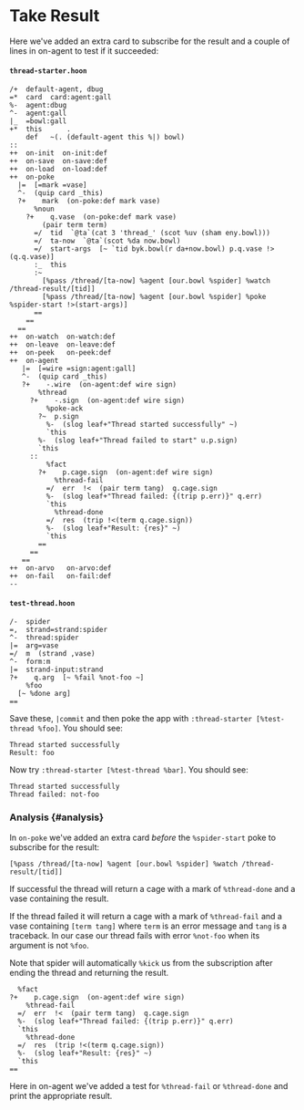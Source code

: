 # Take Result

Here we've added an extra card to subscribe for the result and a couple of lines in on-agent to test if it succeeded:

#### `thread-starter.hoon`

```hoon
/+  default-agent, dbug
=*  card  card:agent:gall
%-  agent:dbug
^-  agent:gall
|_  =bowl:gall
+*  this      .
    def   ~(. (default-agent this %|) bowl)
::
++  on-init  on-init:def
++  on-save  on-save:def
++  on-load  on-load:def
++  on-poke
  |=  [=mark =vase]
  ^-  (quip card _this)
  ?+    mark  (on-poke:def mark vase)
      %noun
    ?+    q.vase  (on-poke:def mark vase)
        (pair term term)
      =/  tid  `@ta`(cat 3 'thread_' (scot %uv (sham eny.bowl)))
      =/  ta-now  `@ta`(scot %da now.bowl)
      =/  start-args  [~ `tid byk.bowl(r da+now.bowl) p.q.vase !>(q.q.vase)]
      :_  this
      :~
        [%pass /thread/[ta-now] %agent [our.bowl %spider] %watch /thread-result/[tid]]
        [%pass /thread/[ta-now] %agent [our.bowl %spider] %poke %spider-start !>(start-args)]
      ==
    ==
  ==
++  on-watch  on-watch:def
++  on-leave  on-leave:def
++  on-peek   on-peek:def
++  on-agent
   |=  [=wire =sign:agent:gall]
   ^-  (quip card _this)
   ?+    -.wire  (on-agent:def wire sign)
       %thread
     ?+    -.sign  (on-agent:def wire sign)
         %poke-ack
       ?~  p.sign
         %-  (slog leaf+"Thread started successfully" ~)
         `this
       %-  (slog leaf+"Thread failed to start" u.p.sign)
       `this
     ::
         %fact
       ?+    p.cage.sign  (on-agent:def wire sign)
           %thread-fail
         =/  err  !<  (pair term tang)  q.cage.sign
         %-  (slog leaf+"Thread failed: {(trip p.err)}" q.err)
         `this
           %thread-done
         =/  res  (trip !<(term q.cage.sign))
         %-  (slog leaf+"Result: {res}" ~)
         `this
       ==
     ==
   ==
++  on-arvo   on-arvo:def
++  on-fail   on-fail:def
--
```

#### `test-thread.hoon`

```hoon
/-  spider
=,  strand=strand:spider
^-  thread:spider
|=  arg=vase
=/  m  (strand ,vase)
^-  form:m
|=  strand-input:strand
?+    q.arg  [~ %fail %not-foo ~]
    %foo
  [~ %done arg]
==
```

Save these, `|commit` and then poke the app with `:thread-starter [%test-thread %foo]`. You should see:

```
Thread started successfully
Result: foo
```

Now try `:thread-starter [%test-thread %bar]`. You should see:

```
Thread started successfully
Thread failed: not-foo
```

### Analysis {#analysis}

In `on-poke` we've added an extra card _before_ the `%spider-start` poke to subscribe for the result:

```hoon
[%pass /thread/[ta-now] %agent [our.bowl %spider] %watch /thread-result/[tid]]
```

If successful the thread will return a cage with a mark of `%thread-done` and a vase containing the result.

If the thread failed it will return a cage with a mark of `%thread-fail` and a vase containing `[term tang]` where `term` is an error message and `tang` is a traceback. In our case our thread fails with error `%not-foo` when its argument is not `%foo`.

Note that spider will automatically `%kick` us from the subscription after ending the thread and returning the result.

```hoon
  %fact
?+    p.cage.sign  (on-agent:def wire sign)
    %thread-fail
  =/  err  !<  (pair term tang)  q.cage.sign
  %-  (slog leaf+"Thread failed: {(trip p.err)}" q.err)
  `this
    %thread-done
  =/  res  (trip !<(term q.cage.sign))
  %-  (slog leaf+"Result: {res}" ~)
  `this
==
```

Here in on-agent we've added a test for `%thread-fail` or `%thread-done` and print the appropriate result.
